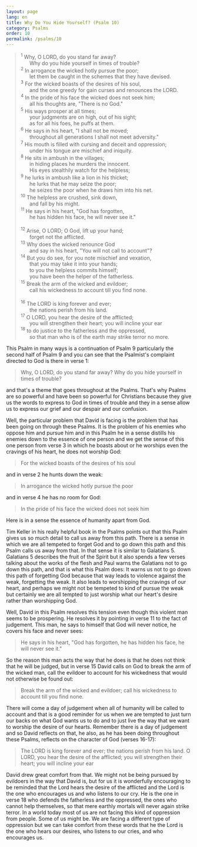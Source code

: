 ```yaml
---
layout: page
lang: en
title: Why Do You Hide Yourself? (Psalm 10)
category: Psalms
order: 10
permalink: /psalms/10
---
```


><sup>1</sup> Why, O LORD, do you stand far away?<br />
&nbsp;&nbsp;&nbsp;&nbsp;&nbsp;&nbsp;Why do you hide yourself in times of trouble?<br />
<sup>2</sup> In arrogance the wicked hotly pursue the poor;<br />
&nbsp;&nbsp;&nbsp;&nbsp;&nbsp;&nbsp;let them be caught in the schemes that they have devised.<br />
<sup>3</sup> For the wicked boasts of the desires of his soul,<br />
&nbsp;&nbsp;&nbsp;&nbsp;&nbsp;&nbsp;and the one greedy for gain curses and renounces the LORD.<br />
<sup>4</sup> In the pride of his face the wicked does not seek him;<br />
&nbsp;&nbsp;&nbsp;&nbsp;&nbsp;&nbsp;all his thoughts are, "There is no God."<br />
<sup>5</sup> His ways prosper at all times;<br />
&nbsp;&nbsp;&nbsp;&nbsp;&nbsp;&nbsp;your judgments are on high, out of his sight;<br />
&nbsp;&nbsp;&nbsp;&nbsp;&nbsp;&nbsp;as for all his foes, he puffs at them.<br />
<sup>6</sup> He says in his heart, "I shall not be moved;<br />
&nbsp;&nbsp;&nbsp;&nbsp;&nbsp;&nbsp;throughout all generations I shall not meet adversity."<br />
<sup>7</sup> His mouth is filled with cursing and deceit and oppression;<br />
&nbsp;&nbsp;&nbsp;&nbsp;&nbsp;&nbsp;under his tongue are mischief and iniquity.<br />
<sup>8</sup> He sits in ambush in the villages;<br />
&nbsp;&nbsp;&nbsp;&nbsp;&nbsp;&nbsp;in hiding places he murders the innocent.<br />
&nbsp;&nbsp;&nbsp;&nbsp;&nbsp;&nbsp;His eyes stealthily watch for the helpless;<br />
<sup>9</sup> he lurks in ambush like a lion in his thicket;<br />
&nbsp;&nbsp;&nbsp;&nbsp;&nbsp;&nbsp;he lurks that he may seize the poor;<br />
&nbsp;&nbsp;&nbsp;&nbsp;&nbsp;&nbsp;he seizes the poor when he draws him into his net.<br />
<sup>10</sup> The helpless are crushed, sink down,<br />
&nbsp;&nbsp;&nbsp;&nbsp;&nbsp;&nbsp;and fall by his might.<br />
<sup>11</sup> He says in his heart, "God has forgotten,<br />
&nbsp;&nbsp;&nbsp;&nbsp;&nbsp;&nbsp;he has hidden his face, he will never see it."<br /><br />
<sup>12</sup> Arise, O LORD; O God, lift up your hand;<br />
&nbsp;&nbsp;&nbsp;&nbsp;&nbsp;&nbsp;forget not the afflicted.<br />
<sup>13</sup> Why does the wicked renounce God<br />
&nbsp;&nbsp;&nbsp;&nbsp;&nbsp;&nbsp;and say in his heart, "You will not call to account"?<br />
<sup>14</sup> But you do see, for you note mischief and vexation,<br />
&nbsp;&nbsp;&nbsp;&nbsp;&nbsp;&nbsp;that you may take it into your hands;<br />
&nbsp;&nbsp;&nbsp;&nbsp;&nbsp;&nbsp;to you the helpless commits himself;<br />
&nbsp;&nbsp;&nbsp;&nbsp;&nbsp;&nbsp;you have been the helper of the fatherless.<br />
<sup>15</sup> Break the arm of the wicked and evildoer;<br />
&nbsp;&nbsp;&nbsp;&nbsp;&nbsp;&nbsp;call his wickedness to account till you find none.<br /><br />
<sup>16</sup> The LORD is king forever and ever;<br />
&nbsp;&nbsp;&nbsp;&nbsp;&nbsp;&nbsp;the nations perish from his land.<br />
<sup>17</sup> O LORD, you hear the desire of the afflicted;<br />
&nbsp;&nbsp;&nbsp;&nbsp;&nbsp;&nbsp;you will strengthen their heart; you will incline your ear<br />
<sup>18</sup> to do justice to the fatherless and the oppressed,<br />
&nbsp;&nbsp;&nbsp;&nbsp;&nbsp;&nbsp;so that man who is of the earth may strike terror no more.

This Psalm in many ways is a continuation of Psalm 9 particularly the second half of Psalm 9 and you can see that the Psalmist's complaint directed to God is there in verse 1:

> Why, O LORD, do you stand far away? Why do you hide yourself in times of trouble?

and that's a theme that goes throughout at the Psalms. That's why Psalms are so powerful and have been so powerful for Christians because they give us the words to express to God in times of trouble and they in a sense allow us to express our grief and our despair and our confusion.

Well, the particular problem that David is facing is the problem that has been going on through these Psalms. It is the problem of his enemies who oppose him and pursue him and in this Psalm he in a sense distills his enemies down to the essence of one person and we get the sense of this one person from verse 3 in which he boasts about or he worships even the cravings of his heart, he does not worship God:

> For the wicked boasts of the desires of his soul

and in verse 2 he hunts down the weak:

> In arrogance the wicked hotly pursue the poor

and in verse 4 he has no room for God:

> In the pride of his face the wicked does not seek him

Here is in a sense the essence of humanity apart from God.

Tim Keller in his really helpful book in the Psalms points out that this Psalm gives us so much detail to call us away from this path. There is a sense in which we are all tempeted to forget God and to go down this path and this Psalm calls us away from that. In that sense it is similar to Galatians 5. Galatians 5 describes the fruit of the Spirit but it also spends a few verses talking about the works of the flesh and Paul warns the Galatians not to go down this path, and that is what this Psalm does: It warns us not to go down this path of forgetting God because that way leads to violence against the weak, forgetting the weak. It also leads to worshipping the cravings of our heart, and perhaps we might not be tempeted to kind of pursue the weak but certainly we are all tempted to just worship what our heart's desire rather than worshipping God.

Well, David in this Psalm resolves this tension even though this violent man seems to be prospering. He resolves it by pointing in verse 11 to the fact of judgement. This man, he says to himself that God will never notice, he covers his face and never sees:

> He says in his heart, "God has forgotten, he has hidden his face, he will never see it."

So the reason this man acts the way that he does is that he does not think that he will be judged, but in verse 15 David calls on God to break the arm of the wicked man, call the evildoer to account for his wickedness that would not otherwise be found out:

> Break the arm of the wicked and evildoer; call his wickedness to account till you find none.

There will come a day of judgement when all of humanity will be called to account and that is a good reminder for us when we are tempted to just turn our backs on what God wants us to do and to just live the way that we want to worship the desire of our hearts. Remember there is a day of judgement and so David reflects on that, he also, as he has been doing throughout these Psalms, reflects on the character of God (verses 16-17):

> The LORD is king forever and ever; the nations perish from his land. O LORD, you hear the desire of the afflicted; you will strengthen their heart; you will incline your ear

David drew great comfort from that. We might not be being pursued by evildoers in the way that David is, but for us it is wonderfully encouraging to be reminded that the Lord hears the desire of the afflicted and the Lord is the one who encourages us and who listens to our cry. He is the one in verse 18 who defends the fatherless and the oppressed, the ones who cannot help themselves, so that mere earthly mortals will never again strike terror. In a world today most of us are not facing this kind of oppression from people. Some of us might be. We are facing a different type of oppression but we can take comfort from these words that he the Lord is the one who hears our desires, who listens to our cries, and who encourages us.
